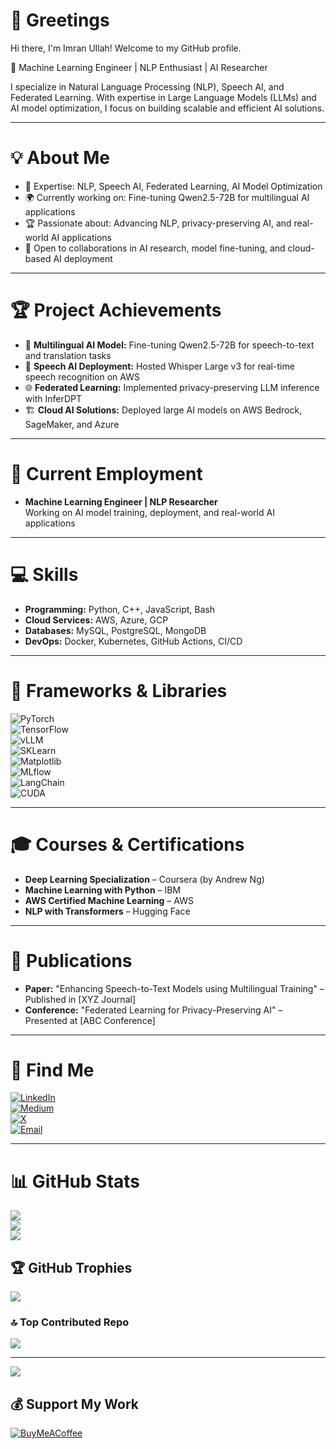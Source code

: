 # 👋 Greetings  
Hi there, I'm Imran Ullah! Welcome to my GitHub profile.  

🚀 Machine Learning Engineer | NLP Enthusiast | AI Researcher  

I specialize in Natural Language Processing (NLP), Speech AI, and Federated Learning. With expertise in Large Language Models (LLMs) and AI model optimization, I focus on building scalable and efficient AI solutions.

---

# 💡 About Me  
- 🔬 Expertise: NLP, Speech AI, Federated Learning, AI Model Optimization  
- 🌍 Currently working on: Fine-tuning Qwen2.5-72B for multilingual AI applications  
- 🏆 Passionate about: Advancing NLP, privacy-preserving AI, and real-world AI applications  
- 🤝 Open to collaborations in AI research, model fine-tuning, and cloud-based AI deployment  

---

# 🏆 Project Achievements  
- 🚀 **Multilingual AI Model:** Fine-tuning Qwen2.5-72B for speech-to-text and translation tasks  
- 🎤 **Speech AI Deployment:** Hosted Whisper Large v3 for real-time speech recognition on AWS  
- 🌐 **Federated Learning:** Implemented privacy-preserving LLM inference with InferDPT  
- 🏗️ **Cloud AI Solutions:** Deployed large AI models on AWS Bedrock, SageMaker, and Azure  

---

# 💼 Current Employment  
- **Machine Learning Engineer | NLP Researcher**  
  Working on AI model training, deployment, and real-world AI applications  

---

# 💻 Skills  
- **Programming:** Python, C++, JavaScript, Bash  
- **Cloud Services:** AWS, Azure, GCP  
- **Databases:** MySQL, PostgreSQL, MongoDB  
- **DevOps:** Docker, Kubernetes, GitHub Actions, CI/CD  

---

# 🔧 Frameworks & Libraries  
![PyTorch](https://img.shields.io/badge/PyTorch-%23EE4C2C.svg?style=for-the-badge&logo=PyTorch&logoColor=white)  
![TensorFlow](https://img.shields.io/badge/TensorFlow-%23FF6F00.svg?style=for-the-badge&logo=TensorFlow&logoColor=white)  
![vLLM](https://img.shields.io/badge/vLLM-%230A0A0A.svg?style=for-the-badge&logo=LLM&logoColor=white)  
![SKLearn](https://img.shields.io/badge/Scikit%20Learn-%23F7931E.svg?style=for-the-badge&logo=scikit-learn&logoColor=white)  
![Matplotlib](https://img.shields.io/badge/Matplotlib-%23ffffff.svg?style=for-the-badge&logo=Matplotlib&logoColor=black)  
![MLflow](https://img.shields.io/badge/mlflow-%23d9ead3.svg?style=for-the-badge&logo=numpy&logoColor=blue)  
![LangChain](https://img.shields.io/badge/LangChain-%230A0A0A.svg?style=for-the-badge&logo=LLM&logoColor=white)  
![CUDA](https://img.shields.io/badge/CUDA-%2300599C.svg?style=for-the-badge&logo=nVIDIA&logoColor=green)  

---

# 🎓 Courses & Certifications  
- **Deep Learning Specialization** – Coursera (by Andrew Ng)  
- **Machine Learning with Python** – IBM  
- **AWS Certified Machine Learning** – AWS  
- **NLP with Transformers** – Hugging Face  

---

# 📜 Publications  
- **Paper:** "Enhancing Speech-to-Text Models using Multilingual Training" – Published in [XYZ Journal]  
- **Conference:** "Federated Learning for Privacy-Preserving AI" – Presented at [ABC Conference]  

---

# 🔗 Find Me  
[![LinkedIn](https://img.shields.io/badge/LinkedIn-%230077B5.svg?logo=linkedin&logoColor=white)](https://linkedin.com/in/imranullahds)  
[![Medium](https://img.shields.io/badge/Medium-12100E?logo=medium&logoColor=white)](https://medium.com/@imranullahds)  
[![X](https://img.shields.io/badge/X-black.svg?logo=X&logoColor=white)](https://x.com/imran_ds)  
[![Email](https://img.shields.io/badge/Email-D14836?logo=gmail&logoColor=white)](mailto:imranullahds@gmail.com)  

---

# 📊 GitHub Stats  
![](https://github-readme-stats.vercel.app/api?username=imrankh46&theme=shadow_blue&hide_border=false&include_all_commits=false&count_private=false)  
![](https://nirzak-streak-stats.vercel.app/?user=imrankh46&theme=shadow_blue&hide_border=false)  
![](https://github-readme-stats.vercel.app/api/top-langs/?username=imrankh46&theme=shadow_blue&hide_border=false&include_all_commits=false&count_private=false&layout=compact)  

## 🏆 GitHub Trophies  
![](https://github-profile-trophy.vercel.app/?username=imrankh46&theme=default&no-frame=false&no-bg=true&margin-w=4)  

### 🔝 Top Contributed Repo  
![](https://github-contributor-stats.vercel.app/api?username=imrankh46&limit=5&theme=dark&combine_all_yearly_contributions=true)  

---

[![](https://visitcount.itsvg.in/api?id=imrankh46&icon=2&color=0)](https://visitcount.itsvg.in)  

## 💰 Support My Work  
[![BuyMeACoffee](https://img.shields.io/badge/Buy%20Me%20a%20Coffee-ffdd00?style=for-the-badge&logo=buy-me-a-coffee&logoColor=black)](https://buymeacoffee.com/imranullahds)  

<!-- Proudly created with GPRM ( https://gprm.itsvg.in ) -->
